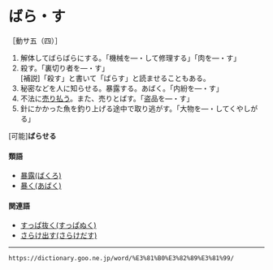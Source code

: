 # ばら・す

［動サ五（四）］
1. 解体してばらばらにする。「機械を―・して修理する」「肉を―・す」
2. 殺す。「裏切り者を―・す」    
\[補説\]「殺す」と書いて「ばらす」と読ませることもある。
3. 秘密などを人に知らせる。暴露する。あばく。「内紛を―・す」
4. 不法に[売り払う](うりはらう（売り払う）)。また、売りとばす。「盗品を―・す」
5. 針にかかった魚を釣り上げる途中で取り逃がす。「大物を―・してくやしがる」
    

\[可能\]**ばらせる**

#### 類語

-   [暴露(ばくろ)](https://dictionary.goo.ne.jp/word/%E6%9A%B4%E9%9C%B2/#jn-175530)
-   [暴く(あばく)](https://dictionary.goo.ne.jp/word/%E6%9A%B4%E3%81%8F/#jn-5626)

#### 関連語

-   [すっぱ抜く(すっぱぬく)](https://dictionary.goo.ne.jp/word/%E7%B4%A0%E3%81%A3%E7%A0%B4%E6%8A%9C%E3%81%8F/#jn-118824)
-   [さらけ出す(さらけだす)](https://dictionary.goo.ne.jp/word/%E6%9B%9D%E3%81%91%E5%87%BA%E3%81%99/#jn-89535)

---
`https://dictionary.goo.ne.jp/word/%E3%81%B0%E3%82%89%E3%81%99/`